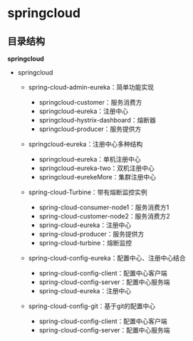 # springcloud

##	目录结构

**springcloud**

- springcloud
   -	spring-cloud-admin-eureka：简单功能实现
     	-	springcloud-customer：服务消费方
     	-	springcloud-eureka：注册中心
     	-	springcloud-hystrix-dashboard：熔断器
     	-	springcloud-producer：服务提供方

   -	springcloud-eureka：注册中心多种结构
     	-	springcloud-eureka：单机注册中心
     	-	springcloud-eureka-two：双机注册中心
     	-	springcloud-eurekeMore：集群注册中心

   -	spring-cloud-Turbine：带有熔断监控实例
     	-	spring-cloud-consumer-node1：服务消费方1
     	-	spring-cloud-customer-node2：服务消费方2
     	-	spring-cloud-eureka：注册中心
     	-	spring-cloud-producer：服务提供方
     	-	spring-cloud-turbine：熔断监控
   -	spring-cloud-config-eureka：配置中心、注册中心结合
      	-	spring-cloud-config-client：配置中心客户端
        -	spring-cloud-config-server：配置中心服务端
        -	spring-cloud-eureka：注册中心

   -	spring-cloud-config-git：基于git的配置中心
   		-	spring-cloud-config-client：配置中心客户端
        -	spring-cloud-config-server：配置中心服务端